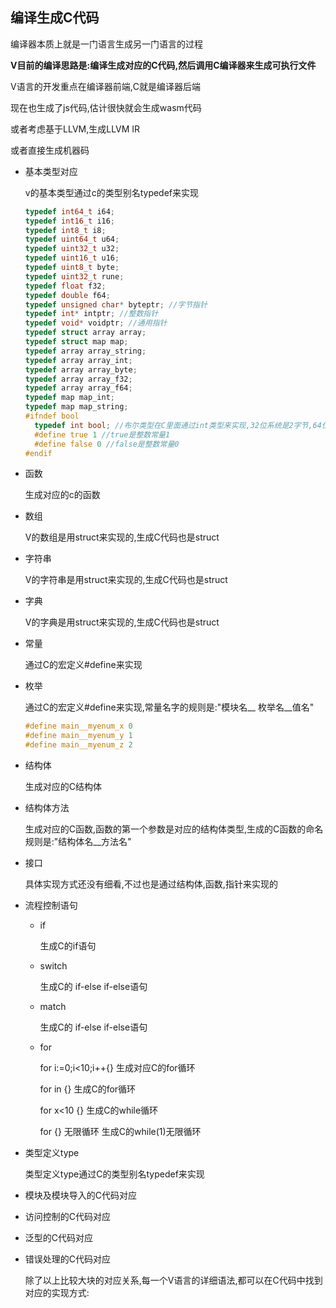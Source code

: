 ## 编译生成C代码

编译器本质上就是一门语言生成另一门语言的过程

**V目前的编译思路是:编译生成对应的C代码,然后调用C编译器来生成可执行文件**

V语言的开发重点在编译器前端,C就是编译器后端

现在也生成了js代码,估计很快就会生成wasm代码

或者考虑基于LLVM,生成LLVM IR

或者直接生成机器码

- 基本类型对应

  v的基本类型通过c的类型别名typedef来实现

  ```C
  typedef int64_t i64;
  typedef int16_t i16;
  typedef int8_t i8;
  typedef uint64_t u64;
  typedef uint32_t u32;
  typedef uint16_t u16;
  typedef uint8_t byte;
  typedef uint32_t rune;
  typedef float f32;
  typedef double f64;
  typedef unsigned char* byteptr; //字节指针
  typedef int* intptr; //整数指针
  typedef void* voidptr; //通用指针
  typedef struct array array;
  typedef struct map map;
  typedef array array_string;
  typedef array array_int;
  typedef array array_byte;
  typedef array array_f32;
  typedef array array_f64;
  typedef map map_int;
  typedef map map_string;
  #ifndef bool
  	typedef int bool; //布尔类型在C里面通过int类型来实现,32位系统是2字节,64位系统是4字节
  	#define true 1 //true是整数常量1
  	#define false 0 //false是整数常量0
  #endif
  ```

- 函数

  生成对应的c的函数

- 数组

  V的数组是用struct来实现的,生成C代码也是struct

- 字符串

  V的字符串是用struct来实现的,生成C代码也是struct

- 字典

  V的字典是用struct来实现的,生成C代码也是struct

- 常量

  通过C的宏定义#define来实现

- 枚举

  通过C的宏定义#define来实现,常量名字的规则是:"模块名__ 枚举名__值名"

  ```C
  #define main__myenum_x 0
  #define main__myenum_y 1
  #define main__myenum_z 2
  ```

- 结构体

  生成对应的C结构体

- 结构体方法

  生成对应的C函数,函数的第一个参数是对应的结构体类型,生成的C函数的命名规则是:"结构体名__方法名"

- 接口

  具体实现方式还没有细看,不过也是通过结构体,函数,指针来实现的

- 流程控制语句

  - if

    生成C的if语句

  - switch

    生成C的 if-else if-else语句

  - match

    生成C的 if-else if-else语句

  - for

    for i:=0;i<10;i++{} 生成对应C的for循环

    for in {}  生成C的for循环

    for x<10 {}  生成C的while循环

    for {} 无限循环  生成C的while(1)无限循环

    

- 类型定义type

  类型定义type通过C的类型别名typedef来实现

  

- 模块及模块导入的C代码对应

  

- 访问控制的C代码对应

  

- 泛型的C代码对应

  

- 错误处理的C代码对应

  

  除了以上比较大块的对应关系,每一个V语言的详细语法,都可以在C代码中找到对应的实现方式: